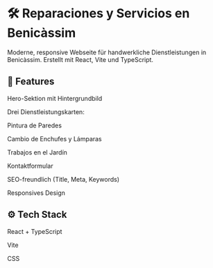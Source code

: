 # 🛠️ Reparaciones y Servicios en Benicàssim

Moderne, responsive Webseite für handwerkliche Dienstleistungen in Benicàssim. Erstellt mit React, Vite und TypeScript.

## 🚀 Features

Hero-Sektion mit Hintergrundbild

Drei Dienstleistungskarten:

Pintura de Paredes

Cambio de Enchufes y Lámparas

Trabajos en el Jardín

Kontaktformular

SEO-freundlich (Title, Meta, Keywords)

Responsives Design

## ⚙️ Tech Stack
React + TypeScript

Vite

CSS 

